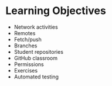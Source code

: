 # Learning Objectives

* Network activities
* Remotes
* Fetch/push
* Branches
* Student repositories
* GitHub classroom
* Permissions
* Exercises
* Automated testing
